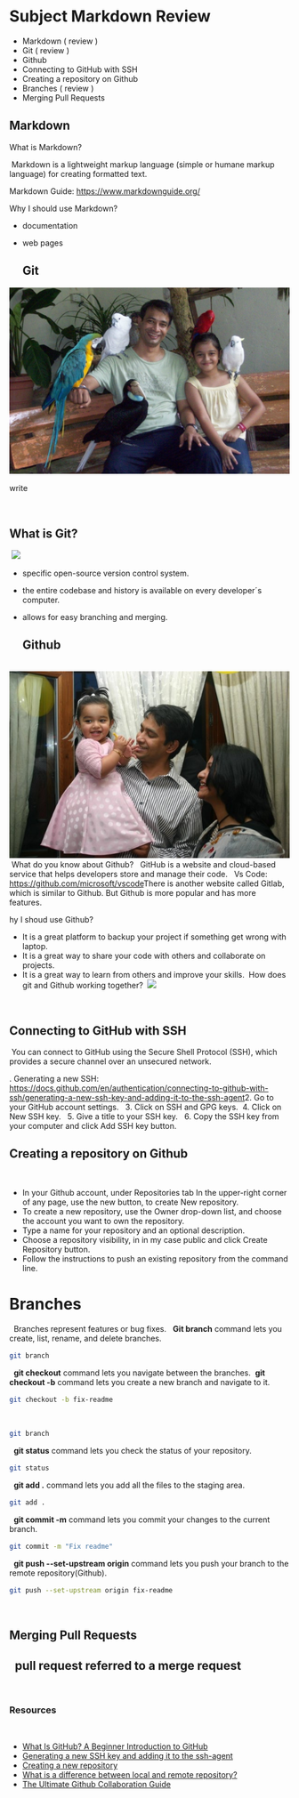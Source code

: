 # Subject Markdown Review

- Markdown ( review )
- Git ( review )
- Github
- Connecting to GitHub with SSH
- Creating a repository on Github
- Branches ( review )
- Merging Pull Requests

## Markdown

​What is Markdown?

​
Markdown is a lightweight markup language (simple or humane markup language) for creating formatted text.


Markdown Guide: https://www.markdownguide.org/

Why I should use Markdown?
​
- documentation
​
- web pages
  
  ## Git


![image info](Babuntush)

write

​
## What is Git?


​
![](https://cdn.movavi.io/pages/0013/24/2448dd0f445a993039a57f67714a8a0a921994c8.webp)
​
​
- specific open-source version control system.
​
​
- the entire codebase and history is available on every developer&#xb4;s computer.
​
​
- allows for easy branching and merging.
  
  ## Github
​
![](1930267_19458772411_9422_n.jpg)
​
What do you know about Github?
​
​
GitHub is a website and cloud-based service that helps developers store and manage their code.
​
​
Vs Code: https://github.com/microsoft/vscode
​
There is another website called Gitlab, which is similar to Github. But Github is more popular and has more features.

hy I shoud use Github?
​
​
- It is a great platform to backup your project if something get wrong with laptop.
​
​
- It is a great way to share your code with others and collaborate on projects.
​
​
- It is a great way to learn from others and improve your skills.
​
​
How does git and Github working together?
​
![](https://public.crtil.com/images/s0FGke5TM.png)

​


## Connecting to GitHub with SSH

​
You can connect to GitHub using the Secure Shell Protocol (SSH), which provides a secure channel over an unsecured network.

. Generating a new SSH: https://docs.github.com/en/authentication/connecting-to-github-with-ssh/generating-a-new-ssh-key-and-adding-it-to-the-ssh-agent
​
​
2. Go to your GitHub account settings.
​
​
3. Click on SSH and GPG keys.
​
​
4. Click on New SSH key.
​
​
5. Give a title to your SSH key.
​
​
6. Copy the SSH key from your computer and click Add SSH key button.
​
​
​
## Creating a repository on Github
​
​
- In your Github account, under Repositories tab In the upper-right corner of any page, use the new button, to create New repository.
​
​
- To create a new repository, use the Owner drop-down list, and choose the account you want to own the repository.
​
​
- Type a name for your repository and an optional description. 
​
​
- Choose a repository visibility, in in my case public and click Create Repository button.
​
​
- Follow the instructions to push an existing repository from the command line.

# Branches
​
​
Branches represent features or bug fixes.
​
​
**Git branch** command lets you create, list, rename, and delete branches.
​
```sh
git branch
```
​
​
**git checkout** command lets you navigate between the branches.
​
**git checkout -b** command lets you create a new branch and navigate to it.
​
```sh
git checkout -b fix-readme
```
​
​
```sh
git branch
```
​
​
**git status** command lets you check the status of your repository.
​
```sh
git status
```
​
​
**git add .** command lets you add all the files to the staging area.
​
```sh
git add .
```
​
​
**git commit -m** command lets you commit your changes to the current branch.
​
```sh
git commit -m "Fix readme"
```
​
​
**git push --set-upstream origin** command lets you push your branch to the remote repository(Github).
​
```sh
git push --set-upstream origin fix-readme
```
​
​
​
## Merging Pull Requests
​
​
pull request referred to a merge request 
​
---
​
### Resources
​
- [What Is GitHub? A Beginner Introduction to GitHub](https://kinsta.com/knowledgebase/what-is-github/)
- [Generating a new SSH key and adding it to the ssh-agent](https://docs.github.com/en/authentication/connecting-to-github-with-ssh/generating-a-new-ssh-key-and-adding-it-to-the-ssh-agent?platform=linux)
- [Creating a new repository](https://docs.github.com/en/repositories/creating-and-managing-repositories/creating-a-new-repository)
- [What is a difference between local and remote repository?](https://www.bettercoder.io/job-interview-questions/532/what-is-a-difference-between-local-and-remote-repository)
- [The Ultimate Github Collaboration Guide](https://medium.com/@jonathanmines/the-ultimate-github-collaboration-guide-df816e98fb67)